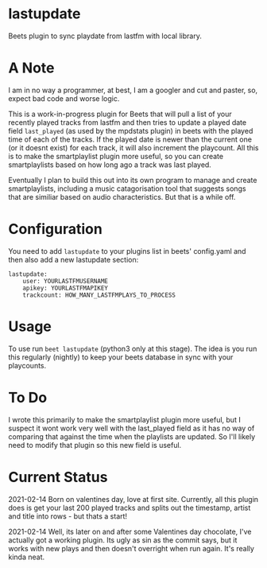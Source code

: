 # lastupdate
Beets plugin to sync playdate from lastfm with local library.

# A Note
I am in no way a programmer, at best, I am a googler and cut and paster, so, expect bad code and worse logic.

This is a work-in-progress plugin for Beets that will pull a list of your recently played tracks from lastfm and then tries to update a played date field `last_played` (as used by the mpdstats plugin) in beets with the played time of each of the tracks. If the played date is newer than the current one (or it doesnt exist) for each track, it will also increment the playcount.
All this is to make the smartplaylist plugin more useful, so you can create smartplaylists based on how long ago a track was last played.

Eventually I plan to build this out into its own program to manage and create smartplaylists, including a music catagorisation tool that suggests songs that are similiar based on audio characteristics. But that is a while off.

# Configuration
You need to add `lastupdate` to your plugins list in beets' config.yaml and then also add a new lastupdate section:
```
lastupdate:
    user: YOURLASTFMUSERNAME
    apikey: YOURLASTFMAPIKEY
    trackcount: HOW_MANY_LASTFMPLAYS_TO_PROCESS
```
# Usage
To use run `beet lastupdate` (python3 only at this stage).
The idea is you run this regularly (nightly) to keep your beets database in sync with your playcounts.

# To Do
I wrote this primarily to make the smartplaylist plugin more useful, but I suspect it wont work very well with the last_played field as it has no way of comparing that against the time when the playlists are updated. So I'll likely need to modify that plugin so this new field is useful.

# Current Status
2021-02-14 Born on valentines day, love at first site. Currently, all this plugin does is get your last 200 played tracks and splits out the timestamp, artist and title into rows - but thats a start!

2021-02-14 Well, its later on and after some Valentines day chocolate, I've actually got a working plugin. Its ugly as sin as the commit says, but it works with new plays and then doesn't overright when run again. It's really kinda neat.

